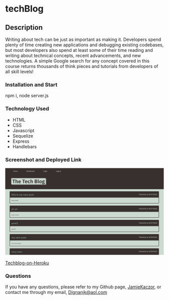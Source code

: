 # techBlog

## Description

Writing about tech can be just as important as making it. Developers spend plenty of time creating new applications and debugging existing codebases, but most developers also spend at least some of their time reading and writing about technical concepts, recent advancements, and new technologies. A simple Google search for any concept covered in this course returns thousands of think pieces and tutorials from developers of all skill levels!

### Installation and Start

npm i, node server.js

### Technology Used

- HTML
- CSS
- Javascript
- Sequelize
- Express
- Handlebars

### Screenshot and Deployed Link

![Techblog-Screenshot](./public/images/techblogss.png)

[Techblog-on-Heroku](https://techblogjjk.herokuapp.com/)


### Questions
If you have any questions, please refer to my Github page, [JamieKaczor](https://github.com/JamieKaczor), or contact me through my email, Dignanjk@aol.com